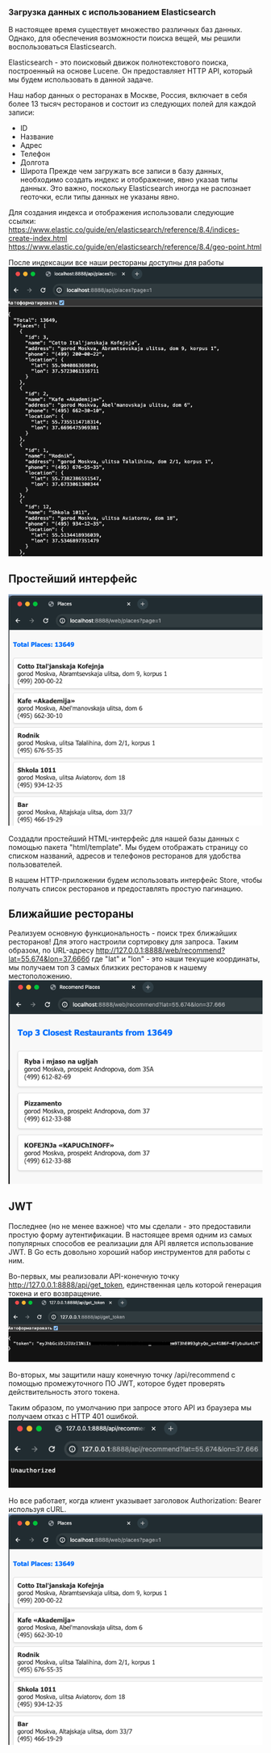 

### Загрузка данных с использованием Elasticsearch

В настоящее время существует множество различных баз данных. Однако, для обеспечения возможности поиска вещей, мы решили воспользоваться Elasticsearch.

Elasticsearch - это поисковый движок полнотекстового поиска, построенный на основе Lucene. Он предоставляет HTTP API, который мы будем использовать в данной задаче.

Наш набор данных о ресторанах в Москве, Россия, включает в себя более 13 тысяч ресторанов и состоит из следующих полей для каждой записи:

- ID
- Название
- Адрес
- Телефон
- Долгота
- Широта
Прежде чем загружать все записи в базу данных, необходимо создать индекс и отображение, явно указав типы данных. Это важно, поскольку Elasticsearch иногда не распознает геоточки, если типы данных не указаны явно.

Для создания индекса и отображения использовали следующие ссылки:
https://www.elastic.co/guide/en/elasticsearch/reference/8.4/indices-create-index.html
https://www.elastic.co/guide/en/elasticsearch/reference/8.4/geo-point.html

После индексации все наши рестораны доступны для работы
![](images/1.png)



## Простейший интерфейс

![](images/2.png)

Cоздадли простейший  HTML-интерфейс для нашей базы данных с помощью пакета "html/template". Мы будем отображать страницу со списком названий, адресов и телефонов ресторанов для удобства пользователей.

В нашем HTTP-приложении будем использовать интерфейс Store, чтобы получать список ресторанов и предоставлять простую пагинацию. 


## Ближайшие рестораны

Реализуем основную функциональность - поиск трех ближайших ресторанов! Для этого настроили сортировку для запроса.
Таким образом, по URL-адресу http://127.0.0.1:8888/web/recommend?lat=55.674&lon=37.666б где "lat" и "lon" - это наши текущие координаты, мы получаем топ 3 самых близких ресторанов к нашему местоположению. 
![](images/3.png)


## JWT

Последнее (но не менее важное) что мы сделали - это предоставили простую форму аутентификации. В настоящее время одним из самых популярных способов ее реализации для API является использование JWT. В Go есть довольно хороший набор инструментов для работы с ним.

Во-первых, мы реализовали API-конечную точку http://127.0.0.1:8888/api/get_token, единственная цель которой генерация токена и его возвращение.
![](images/5.png)

Во-вторых, мы защитили нашу конечную точку /api/recommend с помощью промежуточного ПО JWT, которое будет проверять действительность этого токена.

Таким образом, по умолчанию при запросе этого API из браузера мы получаем отказ с HTTP 401 ошибкой.
![](images/4.png)

Но все работает, когда клиент указывает заголовок Authorization: Bearer <token>  используя cURL.
![](images/2.png)
